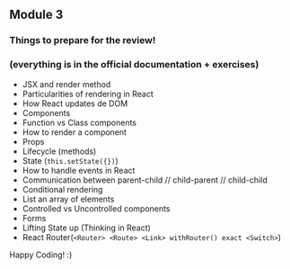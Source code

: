## Module 3

### Things to prepare for the review!

### (everything is in the official documentation + exercises)

- JSX and render method
- Particularities of rendering in React
- How React updates de DOM
- Components
- Function vs Class components
- How to render a component
- Props
- Lifecycle (methods)
- State (```this.setState({})```)
- How to handle events in React
- Communication between parent-child // child-parent // child-child
- Conditional rendering
- List an array of elements
- Controlled vs Uncontrolled components
- Forms
- Lifting State up (Thinking in React)
- React Router(```<Router> <Route> <Link> withRouter() exact <Switch>```)

Happy Coding! :) 
